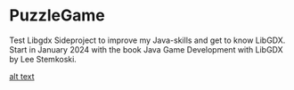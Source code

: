 # PuzzleGame
Test Libgdx
Sideproject to improve my Java-skills and get to know LibGDX.
Start in January 2024 with the book Java Game Development with LibGDX by Lee Stemkoski.

[alt text](https://github.com/FlowerT92/PuzzleGame/tree/main/BlueJ-PuzzleGame/assets/Animation.gif "Preview")
